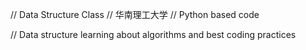 
// Data Structure Class
// 华南理工大学
// Python based code

// Data structure learning about algorithms and best coding practices
